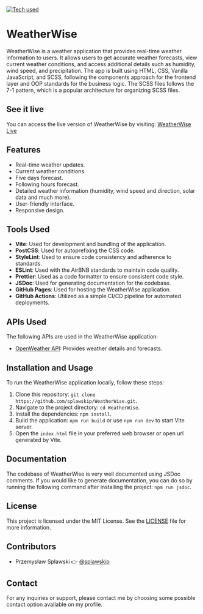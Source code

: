 [![Tech used](https://skillicons.dev/icons?i=git,github,vscode,vite,html,css,sass,js&theme=dark)](https://skillicons.dev)

# WeatherWise

WeatherWise is a weather application that provides real-time weather information to users. It allows users to get accurate weather forecasts, view current weather conditions, and access additional details such as humidity, wind speed, and precipitation. The app is built using HTML, CSS, Vanilla JavaScript, and SCSS, following the components approach for the frontend layer and OOP standards for the business logic. The SCSS files follows the 7-1 pattern, which is a popular architecture for organizing SCSS files.

## See it live

You can access the live version of WeatherWise by visiting: [WeatherWise Live](https://splawskip.github.io/WeatherWise)

## Features

- Real-time weather updates.
- Current weather conditions.
- Five days forecast.
- Following hours forecast.
- Detailed weather information (humidity, wind speed and direction, solar data and much more).
- User-friendly interface.
- Responsive design.

## Tools Used

- **Vite**: Used for development and bundling of the application.
- **PostCSS**: Used for autoprefixing the CSS code.
- **StyleLint**: Used to ensure code consistency and adherence to standards.
- **ESLint**: Used with the AirBNB standards to maintain code quality.
- **Prettier**: Used as a code formatter to ensure consistent code style.
- **JSDoc**: Used for generating documentation for the codebase.
- **GitHub Pages**: Used for hosting the WeatherWise application.
- **GitHub Actions**: Utilized as a simple CI/CD pipeline for automated deployments.

## APIs Used

The following APIs are used in the WeatherWise application:

- [OpenWeather API](https://openweathermap.org/api): Provides weather details and forecasts.

## Installation and Usage

To run the WeatherWise application locally, follow these steps:

1. Clone this repository: `git clone https://github.com/splawskip/WeatherWise.git`.
2. Navigate to the project directory: `cd WeatherWise`.
3. Install the dependencies: `npm install`.
4. Build the application: `npm run build` or use `npm run dev` to start Vite server.
5. Open the `index.html` file in your preferred web browser or open url generated by Vite.

## Documentation

The codebase of WeatherWise is very well documented using JSDoc comments. If you would like to generate documentation, you can do so by running the following command after installing the project: `npm run jsdoc`.

## License

This project is licensed under the MIT License. See the [LICENSE](https://github.com/splawskip/WeatherWise/blob/main/LICENSE) file for more information.

## Contributors

- Przemysław Spławski 👉 [@splawskip](https://github.com/splawskip)

## Contact

For any inquiries or support, please contact me by choosing some possible contact option available on my profile.

